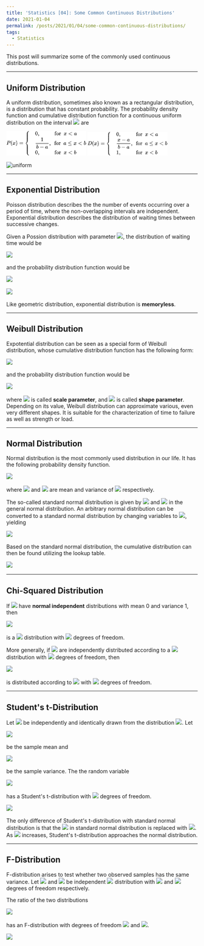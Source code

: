 ```yaml
---
title: 'Statistics [04]: Some Common Continuous Distributions'
date: 2021-01-04
permalink: /posts/2021/01/04/some-common-continuous-distributions/
tags:
  - Statistics
---
```


This post will summarize some of the commonly used continuous distributions.

---
## Uniform Distribution
A uniform distribution, sometimes also known as a rectangular distribution, is a distribution that has constant probability. The probability density function and cumulative distribution function for a continuous uniform distribution on the interval <img src="https://render.githubusercontent.com/render/math?math=[a, b]"> are

<img src="/images/statistics/Uniform11.png" width="210"/>

<img src="/images/statistics/Uniform22.png" width="210"/>

![uniform](https://mathworld.wolfram.com/images/eps-svg/UniformDistribution_651.svg)

---
## Exponential Distribution
Poisson distribution describes the the number of events occurring over a period of time, where the non-overlapping intervals are independent. Exponential distribution describes the distribution of waiting times between successive changes.

Given a Possion distribution with parameter <img src="https://render.githubusercontent.com/render/math?math=\nu">, the distribution of waiting time would be

<img src="https://render.githubusercontent.com/render/math?math=D(x) = P(X\leq x) = 1 - P(X>x) = 1 - \dfrac{\nu^0e^{-\nu x}}{0!} = 1 - e^{-\nu x} (x > 0)">

and the probability distribution function would be 

<img src="https://render.githubusercontent.com/render/math?math=P(x) = D\text{'}(x) = \nu e^{-\nu x} (x > 0) ">

![](https://mathworld.wolfram.com/images/eps-svg/ExponentialDistribution_1000.svg)

Like geometric distribution, exponential distribution is __memoryless__.

---
## Weibull Distribution
Expotential distribution can be seen as a special form of Weibull distribution, whose cumulative distribution function has the following form:

<img src="https://render.githubusercontent.com/render/math?math=D(x) =  1 - e^{-\left({x}\text{/}{\beta}\right)^\alpha} (x > 0)">

and the probability distribution function would be 

<img src="https://render.githubusercontent.com/render/math?math=P(x) = \alpha\beta^{{-}\alpha}x^{\alpha{-}1}e^{-\left({x}\text{/}{\beta}\right)^\alpha} (x > 0) ">

where <img src="https://render.githubusercontent.com/render/math?math=\beta"> is called __scale parameter__, and <img src="https://render.githubusercontent.com/render/math?math=\alpha"> is called __shape parameter__. Depending on its value, Weibull distribution can approximate various, even very different shapes. It is suitable for the characterization of time to failure as well as strength or load.

---
## Normal Distribution
Normal distribution is the most commonly used distribution in our life. It has the following probability density function.

<img src="https://render.githubusercontent.com/render/math?math=P(x) = \dfrac{1}{\sigma\sqrt{2\pi}}e^{-(x-\mu)^2\text{/}(2\sigma^2)} ">

where <img src="https://render.githubusercontent.com/render/math?math=\mu"> and <img src="https://render.githubusercontent.com/render/math?math=\sigma^2"> are mean and variance of <img src="https://render.githubusercontent.com/render/math?math=X"> respectively.

The so-called standard normal distribution is given by <img src="https://render.githubusercontent.com/render/math?math=\mu = 0"> and <img src="https://render.githubusercontent.com/render/math?math=\sigma^2 = 1"> in the general normal distribution. An arbitrary normal distribution can be converted to a standard normal distribution by changing variables to <img src="https://render.githubusercontent.com/render/math?math=z = (X-\mu)\text{/}\sigma">, yielding

<img src="https://render.githubusercontent.com/render/math?math=P(x)dx = \dfrac{1}{\sqrt{2\pi}}e^{-z^2\text{/}2}dz">

Based on the standard normal distribution, the cumulative distribution can then be found utilizing the lookup table.

![](https://mathworld.wolfram.com/images/eps-svg/NormalDistribution_651.svg)

---
## Chi-Squared Distribution
If <img src="https://render.githubusercontent.com/render/math?math=X_i"> have __normal independent__ distributions with mean 0 and variance 1, then

<img src="https://render.githubusercontent.com/render/math?math=Y = {\displaystyle \sum_{i=1}^nX_i^2 \sim \chi_n^2\text{/}\chi^2(n)}">

is a <img src="https://render.githubusercontent.com/render/math?math=\chi^2"> distribution with <img src="https://render.githubusercontent.com/render/math?math=n"> degrees of freedom.

More generally, if <img src="https://render.githubusercontent.com/render/math?math=\chi_i^2"> are independently distributed according to a <img src="https://render.githubusercontent.com/render/math?math=\chi^2"> distribution with <img src="https://render.githubusercontent.com/render/math?math=n_1, n_2, ..., n_k"> degrees of freedom, then

<img src="https://render.githubusercontent.com/render/math?math={\displaystyle \sum_{i=1}^{k}\chi_i^2}">

is distributed according to <img src="https://render.githubusercontent.com/render/math?math=\chi^2"> with <img src="https://render.githubusercontent.com/render/math?math=n = \sum_{i=1}^kn_i"> degrees of freedom. 

---
## Student's t-Distribution
Let <img src="https://render.githubusercontent.com/render/math?math=x_1, x_2, ..., x_n">  be independently and identically drawn from the distribution <img src="https://render.githubusercontent.com/render/math?math=N(\mu, \sigma^2)">. Let 

<img src="https://render.githubusercontent.com/render/math?math=\bar{X} = \dfrac{1}{n}{\displaystyle \sum_{i=1}^nX_i}">

be the sample mean and 

<img src="https://render.githubusercontent.com/render/math?math=S^2 = \dfrac{1}{n-1}{\displaystyle \sum_{i=1}^n(X_i-\bar{X})^2}">

be the sample variance. The the random variable 

<img src="https://render.githubusercontent.com/render/math?math=t = \dfrac{\bar{X} - \mu}{S\text{/}\sqrt{n}}">

has a Student's t-distribution with <img src="https://render.githubusercontent.com/render/math?math=n-1"> degrees of freedom.  

![](https://mathworld.wolfram.com/images/eps-svg/StudentsTDistribution_900.svg)

The only difference of Student's t-distribution with standard normal distribution is that the <img src="https://render.githubusercontent.com/render/math?math=\sigma"> in standard normal distribution is replaced with <img src="https://render.githubusercontent.com/render/math?math=S">. As <img src="https://render.githubusercontent.com/render/math?math=n"> increases, Student's t-distribution approaches the normal distribution.

---
## F-Distribution
F-distribution arises to test whether two observed samples has the same variance. Let <img src="https://render.githubusercontent.com/render/math?math=\chi_m^2"> and <img src="https://render.githubusercontent.com/render/math?math=\chi_n^2"> be independent <img src="https://render.githubusercontent.com/render/math?math=\chi^2"> distribution with <img src="https://render.githubusercontent.com/render/math?math=m"> and <img src="https://render.githubusercontent.com/render/math?math=n"> degrees of freedom respectively. 

The ratio of the two distributions

<img src="https://render.githubusercontent.com/render/math?math=F_{m\text{,}n} = \dfrac{\chi_m^2\text{/}m}{\chi_n^2\text{/}n}">

has an F-distribution with degrees of freedom <img src="https://render.githubusercontent.com/render/math?math=m"> and <img src="https://render.githubusercontent.com/render/math?math=n">. 

![](https://mathworld.wolfram.com/images/eps-svg/FDistribution_650.svg)
